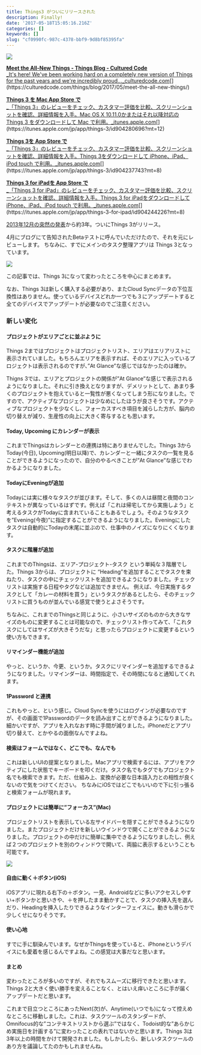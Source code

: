 ```yaml
---
title: Things3 がついにリリースされた
description: Finally!
date: '2017-05-18T15:05:16.216Z'
categories: []
keywords: []
slug: "cf0990fc-987c-4378-bbf9-9d8bf85395fa"
---
```

![](1__PI4cdEvuyD7u3JA6RPnyVg.png)

[**Meet the All-New Things - Things Blog - Cultured Code**  
_It's here! We've been working hard on a completely new version of Things for the past years and we're incredibly proud…_culturedcode.com](https://culturedcode.com/things/blog/2017/05/meet-the-all-new-things/ "https://culturedcode.com/things/blog/2017/05/meet-the-all-new-things/")[](https://culturedcode.com/things/blog/2017/05/meet-the-all-new-things/)

[**Things 3 を Mac App Store で**  
_「Things 3」のレビューをチェック、カスタマー評価を比較、スクリーンショットを確認、詳細情報を入手。Mac OS X 10.11.0かまたはそれ以降対応の Things 3 をダウンロードして Mac で利用。_itunes.apple.com](https://itunes.apple.com/jp/app/things-3/id904280696?mt=12 "https://itunes.apple.com/jp/app/things-3/id904280696?mt=12")[](https://itunes.apple.com/jp/app/things-3/id904280696?mt=12)

[**Things 3を App Store で**  
_「Things 3」のレビューをチェック、カスタマー評価を比較、スクリーンショットを確認、詳細情報を入手。Things 3をダウンロードして iPhone、iPad、iPod touch で利用。_itunes.apple.com](https://itunes.apple.com/jp/app/things-3/id904237743?mt=8 "https://itunes.apple.com/jp/app/things-3/id904237743?mt=8")[](https://itunes.apple.com/jp/app/things-3/id904237743?mt=8)

[**Things 3 for iPadを App Store で**  
_「Things 3 for iPad」のレビューをチェック、カスタマー評価を比較、スクリーンショットを確認、詳細情報を入手。Things 3 for iPadをダウンロードして iPhone、iPad、iPod touch で利用。_itunes.apple.com](https://itunes.apple.com/jp/app/things-3-for-ipad/id904244226?mt=8 "https://itunes.apple.com/jp/app/things-3-for-ipad/id904244226?mt=8")[](https://itunes.apple.com/jp/app/things-3-for-ipad/id904244226?mt=8)

[2013年12月の突然の発表](https://culturedcode.com/things/blog/2013/12/a-million-things/)から約3年。ついにThings 3がリリース。

4月にブログにて告知されたBetaテストに呼んでいただけたので、それを元にレビューします。 ちなみに、すでにメインのタスク整理アプリは Things 3となっています。

![](1____9MaxqAujeFF__bv3xrKELQ.jpeg)

この記事では、Things 3になって変わったところを中心にまとめます。

なお、Things 3は新しく購入する必要があり、またCloud Syncデータの下位互換性はありません。使っているデバイスどれか一つでも３にアップデートすると全てのデバイスでアップデートが必要なのでご注意ください。

### 新しい変化

#### プロジェクトがエリアごとに並ぶように

Things 2まではプロジェクトはプロジェクトリスト、エリアはエリアリストに表示されていました。もちろんエリアを表示すれば、そのエリアに入っているプロジェクトは表示されるのですが、”At Glance”な感じではなかったのは確か。

Thigns 3では、エリアとプロジェクトの関係が”At Glance”な感じで表示されるようになりました。それに引き換えとなりますが、デメリットとして、あまり多くのプロジェクトを抱えていると一覧性が悪くなってしまう形になりました。ですので、アクティブなプロジェクトは少なめにしたほうが良さそうです。アクティブなプロジェクトを少なくし、フォーカスすべき項目を減らした方が、脳内の切り替えが減り、生産性の向上に大きく寄与するとも思います。

#### Today, Upcoming にカレンダーが表示

これまでThingsはカレンダーとの連携は特にありませんでした。Things 3からToday(今日), Upcoming(明日以降)で、カレンダーと一緒にタスクの一覧を見ることができるようになったので、自分のやるべきことが”At Glance”な感じでわかるようになりました。

#### TodayにEveningが追加

Todayには実に様々なタスクが並びます。そして、多くの人は昼間と夜間のコンテキストが異なっているはずです。例えば「これは帰宅してから実施しよう」と考えるタスクがTodayに含まれていることもあるでしょう。そのようなタスクを”Evening(今夜)”に指定することができるようになりました。Eveningにしたタスクは自動的にTodayの末尾に並ぶので、仕事中のノイズになりにくくなります。

#### タスクに階層が追加

これまでのThingsは、エリア-プロジェクト-タスク という単純な３階層でした。Things 3からは、プロジェクトに “Heading”を追加することでタスクを束ねたり、タスクの中にチェックリストを追加できるようになりました。チェックリストは実施する日程やタグなどは追加できません。 例えば、今日実施するタスクとして「カレーの材料を買う」というタスクがあるとしたら、そのチェックリストに買うものが並んでいる感覚で使うとよさそうです。

ちなみに、これまでのThingsと同じように、小さいサイズのものから大きなサイズのものに変更することは可能なので、チェックリスト作ってみて、「これタスクにしてはサイズが大きそうだな」と思ったらプロジェクトに変更するという使い方もできます。

#### リマインダー機能が追加

やっと、というか、今更、というか。タスクにリマインダーを追加するできるようになりました。リマインダーは、時間指定で、その時間になると通知してくれます。

#### 1Password と連携

これもやっと、という感じ。Cloud Syncを使うにはログインが必要なのですが、その画面で1Passwordのデータを読み出すことができるようになりました。細かいですが、アプリを入れなおす時に手間が減りました。iPhoneだとアプリ切り替えて、とかやるの面倒なんですよね。

#### 検索はフォームではなく、どこでも、なんでも

これは新しいUIの提案となりました。Macアプリで検索するには、アプリをアクティブにした状態でキーボードを叩くだけ。タスク名でもタグでもプロジェクト名でも検索できます。ただ、仕組み上、変換が必要な日本語入力との相性が良くないので気をつけてください。 ちなみにiOSではどこでもいいので下に引っ張ると検索フォームが現れます。

#### プロジェクトには簡単に”フォーカス”(Mac)

プロジェクトリストを表示している左サイドバーを隠すことができるようになりました。またプロジェクトだけを新しいウインドウで開くことができるようになりました。プロジェクトの中だけに簡単に集中できるようになりましたし、例えば２つのプロジェクトを別のウィンドウで開いて、両脇に表示するということも可能です。

![](1__Rs5jOb85fjjpKbc0B5bFiQ.png)

#### 自由に動く＋ボタン(iOS)

iOSアプリに現れる右下の＋ボタン。一見、Androidなどに多いアクセスしやすい+ボタンかと思いきや、＋を押したまま動かすことで、タスクの挿入先を選んだり、Headingを挿入したりできるようなインターフェイスに。動きも滑らかで少しくせになりそうです。

#### 使い心地

すでに手に馴染んでいます。なぜかThingsを使っていると、iPhoneというデバイスにも愛着を感じるんですよね。この感覚は大事だなと思います。

#### まとめ

変わったところが多いのですが、それでもスムーズに移行できたと思います。Things 2と大きく使い勝手を変えることなく、とはいえ痒いところに手が届くアップデートだと思います。

これまで目立つところにあったNext(次)が、Anytime(いつでも)になって控えめなところに移動しました。これは、タスクツールのスタンダードが、Omnifocus的な”コンテキストリストから選ぶ”ではなく、Todoist的な”あらかじめ実施日を計画する”に変わったことの表れではないかと思います。Things 3は3年以上の時間をかけて開発されました。もしかしたら、新しいタスクツールのあり方を議論してたのかもしれませんね。